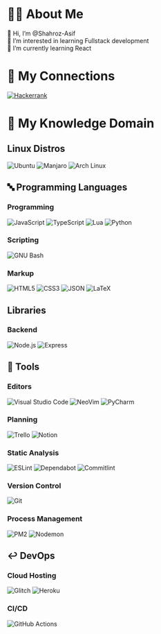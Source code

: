 # 🧑‍🦱 About Me
👋 Hi, I’m @Shahroz-Asif
<br>
👀 I’m interested in learning Fullstack development
<br>
🌱 I’m currently learning React
<br>

# 🔗 My Connections
[![Hackerrank](https://img.shields.io/badge/HackerRank-00EA64.svg?style=for-the-badge&logo=HackerRank&logoColor=white)](https://www.hackerrank.com/shahroz_asif)

# 🧠 My Knowledge Domain

## Linux Distros
![Ubuntu](https://img.shields.io/badge/Ubuntu-E95420.svg?style=for-the-badge&logo=Ubuntu&logoColor=white)
![Manjaro](https://img.shields.io/badge/Manjaro-35BF5C.svg?style=for-the-badge&logo=Manjaro&logoColor=white)
![Arch Linux](https://img.shields.io/badge/Arch%20Linux-1793D1.svg?style=for-the-badge&logo=Arch-Linux&logoColor=white)

## 🔤 Programming Languages
### Programming
![JavaScript](https://img.shields.io/badge/JavaScript-F7DF1E.svg?style=for-the-badge&logo=JavaScript&logoColor=black)
![TypeScript](https://img.shields.io/badge/TypeScript-3178C6.svg?style=for-the-badge&logo=TypeScript&logoColor=white)
![Lua](https://img.shields.io/badge/Lua-2C2D72.svg?style=for-the-badge&logo=Lua&logoColor=white)
![Python](https://img.shields.io/badge/Python-3776AB.svg?style=for-the-badge&logo=Python&logoColor=white)
### Scripting
![GNU Bash](https://img.shields.io/badge/GNU%20Bash-4EAA25.svg?style=for-the-badge&logo=GNU-Bash&logoColor=white)
### Markup
![HTML5](https://img.shields.io/badge/HTML5-E34F26.svg?style=for-the-badge&logo=HTML5&logoColor=white)
![CSS3](https://img.shields.io/badge/CSS3-1572B6.svg?style=for-the-badge&logo=CSS3&logoColor=white)
![JSON](https://img.shields.io/badge/JSON-000000.svg?style=for-the-badge&logo=JSON&logoColor=white)
![LaTeX](https://img.shields.io/badge/LaTeX-008080.svg?style=for-the-badge&logo=LaTeX&logoColor=white)

## Libraries
### Backend
![Node.js](https://img.shields.io/badge/Node.js-339933.svg?style=for-the-badge&logo=nodedotjs&logoColor=white)
![Express](https://img.shields.io/badge/Express-000000.svg?style=for-the-badge&logo=Express&logoColor=white)

## 🔧 Tools
### Editors
![Visual Studio Code](https://img.shields.io/badge/Visual%20Studio%20Code-007ACC.svg?style=for-the-badge&logo=Visual-Studio-Code&logoColor=white)
![NeoVim](https://img.shields.io/badge/Neovim-57A143.svg?style=for-the-badge&logo=Neovim&logoColor=white)
![PyCharm](https://img.shields.io/badge/PyCharm-000000.svg?style=for-the-badge&logo=PyCharm&logoColor=white)
### Planning
![Trello](https://img.shields.io/badge/Trello-0052CC.svg?style=for-the-badge&logo=Trello&logoColor=white)
![Notion](https://img.shields.io/badge/Notion-000000.svg?style=for-the-badge&logo=Notion&logoColor=white)
### Static Analysis
![ESLint](https://img.shields.io/badge/ESLint-4B32C3.svg?style=for-the-badge&logo=ESLint&logoColor=white)
![Dependabot](https://img.shields.io/badge/Dependabot-025E8C.svg?style=for-the-badge&logo=Dependabot&logoColor=white)
![Commitlint](https://img.shields.io/badge/commitlint-000000.svg?style=for-the-badge&logo=commitlint&logoColor=white)
### Version Control
![Git](https://img.shields.io/badge/Git-F05032.svg?style=for-the-badge&logo=Git&logoColor=white)
### Process Management
![PM2](https://img.shields.io/badge/PM2-2B037A.svg?style=for-the-badge&logo=PM2&logoColor=white)
![Nodemon](https://img.shields.io/badge/Nodemon-76D04B.svg?style=for-the-badge&logo=Nodemon&logoColor=white)

## ↩️ DevOps
### Cloud Hosting
![Glitch](https://img.shields.io/badge/Glitch-3333FF.svg?style=for-the-badge&logo=Glitch&logoColor=white)
![Heroku](https://img.shields.io/badge/Heroku-430098.svg?style=for-the-badge&logo=Heroku&logoColor=white)

### CI/CD
![GitHub Actions](https://img.shields.io/badge/GitHub%20Actions-2088FF.svg?style=for-the-badge&logo=GitHub-Actions&logoColor=white)

<!---
Shahroz-Asif/Shahroz-Asif is a ✨ special ✨ repository because its `README.md` (this file) appears on your GitHub profile.
You can click the Preview link to take a look at your changes.
--->
